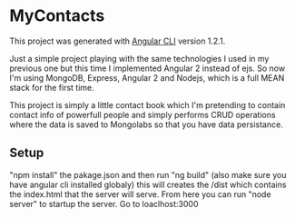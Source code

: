 # MyContacts

This project was generated with [Angular CLI](https://github.com/angular/angular-cli) version 1.2.1.

Just a simple project playing with the same technologies I used in my previous one but this time I implemented Angular 2 instead of ejs.
So now I'm using MongoDB, Express, Angular 2 and Nodejs, which is a full MEAN stack for the first time.

This project is simply a little contact book which I'm pretending to contain contact info of powerfull people and simply performs CRUD operations where the data is saved to Mongolabs so that you have data persistance.

## Setup

"npm install" the pakage.json and then run "ng build" (also make sure you have angular cli installed globaly) this will creates the /dist which contains the index.html that the server will serve.
From here you can run "node server" to startup the server.
Go to loaclhost:3000